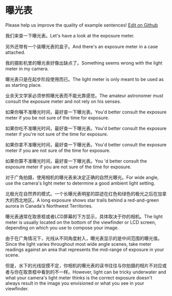 # 曝光表

Please help us improve the quality of example sentences! [Edit on Github](https://github.com/jiyushe/jiyu-example-sentence-source/blob/main/chinese/baoguangbiao.md)

<p><span class="chinese">我们来查一下曝光表。</span><span class="english">Let's have a look at the exposure meter.</span></p>

<p><span class="chinese">另外还带有一个装曝光表的盒子。</span><span class="english">And there's an exposure meter in a case attached.</span></p>

<p><span class="chinese">我的摄影机里的曝光表好像出缺点了。</span><span class="english">Something seems wrong with the light meter in my camera.</span></p>

<p><span class="chinese">曝光表只是在起步阶段使用而已。</span><span class="english">The light meter is only meant to be used as as starting place.</span></p>

<p><span class="chinese">业余天文学家必须参照曝光表而不能光靠感觉。</span><span class="english">The amateur astronomer must consult the exposure meter and not rely on his senses.</span></p>

<p><span class="chinese">如果你嘱不准曝光时间，最好查一下曝光表。</span><span class="english">You'd better consult the exposure meter if you be not sure of the time for exposure.</span></p>

<p><span class="chinese">如果你吃不准曝光时间，最好查一下曝光表。</span><span class="english">You'd better consult the exposure meter if you're not sure of the time for exposure.</span></p>

<p><span class="chinese">如果你拿不准曝光时间，最好查一下曝光表。</span><span class="english">You'd better consult the exposure meter if you are not sure of the time for exposure.</span></p>

<p><span class="chinese">如果你算不准曝光时间，最好查一下曝光表。</span><span class="english">You 'd better consult the exposure meter if you are not sure of the time for exposure.</span></p>

<p><span class="chinese">对于广角拍摄，使用相机的曝光表来决定正确的自然光曝光。</span><span class="english">For wide angle, use the camera's light meter to determine a good ambient light setting.</span></p>

<p><span class="chinese">北极光在自然界的模式。一个长曝光表明星的踪迹在红色和绿色的极光之后在加拿大的西北地区。</span><span class="english">A long exposure shows star trails behind a red-and-green aurora in Canada's Northwest Territories.</span></p>

<p><span class="chinese">曝光表通常在取景框或者LCD屏幕的下方显示，具体取决于你的相机。</span><span class="english">The light meter is usually located on the bottom of the viewfinder or LCD screen, depending on which you use to compose your image.</span></p>

<p><span class="chinese">由于在广角情况下，光线从不同角度射入，曝光表显示的是中间范围的曝光值。</span><span class="english">Since the light varies throughout most wide angle scenes, take meter readings against an area that represents the mid-range of exposure in your scene.</span></p>

<p><span class="chinese">但是，水下的光线捉摸不定，你相机的曝光表的读书往往与你拍摄的相片不对应或者与你在取景框中看到的不一样。</span><span class="english">However, light can be tricky underwater and what your camera's light meter thinks is the correct exposure doesn't always result in the image you envisioned or what you see in your viewfinder.</span></p>


